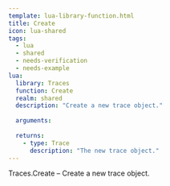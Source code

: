 ```yaml
---
template: lua-library-function.html
title: Create
icon: lua-shared
tags:
  - lua
  - shared
  - needs-verification
  - needs-example
lua:
  library: Traces
  function: Create
  realm: shared
  description: "Create a new trace object."
  
  arguments:
  
  returns:
    - type: Trace
      description: "The new trace object."
---
```


<div class="lua__search__keywords">
Traces.Create &#x2013; Create a new trace object.
</div>
